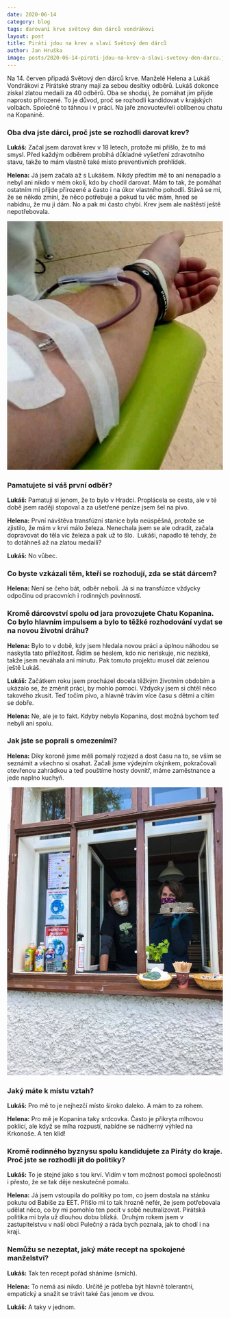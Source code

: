 ```yaml
---
date: 2020-06-14
category: blog
tags: darovaní krve světový den dárců vondrákovi 
layout: post
title: Piráti jdou na krev a slaví Světový den dárců 
author: Jan Hruška
image: posts/2020-06-14-pirati-jdou-na-krev-a-slavi-svetovy-den-darcu.jpg
---
```


Na 14. červen připadá Světový den dárců krve. Manželé Helena a Lukáš Vondrákovi z Pirátské strany mají za sebou desítky odběrů. Lukáš dokonce získal zlatou medaili za 40 odběrů. Oba se shodují, že pomáhat jim přijde naprosto přirozené. To je důvod, proč se rozhodli kandidovat v krajských volbách. Společně to táhnou i v práci. Na jaře znovuotevřeli oblíbenou chatu na Kopanině.

### Oba dva jste dárci, proč jste se rozhodli darovat krev?

__Lukáš:__ Začal jsem darovat krev v 18 letech, protože mi přišlo, že to má smysl. Před každým odběrem probíhá důkladné vyšetření zdravotního stavu, takže to mám vlastně také místo preventivních prohlídek. 

__Helena:__ Já jsem začala až s Lukášem. Nikdy předtím mě to ani nenapadlo a nebyl ani nikdo v mém okolí, kdo by chodil darovat. Mám to tak, že pomáhat ostatním mi přijde přirozené a často i na úkor vlastního pohodlí. Stává se mi, že se někdo zmíní, že něco potřebuje a pokud tu věc mám, hned se nabídnu, že mu ji dám. No a pak mi často chybí. Krev jsem ale naštěstí ještě nepotřebovala.

![Odběr krve](/assets/img/posts/2020-06-14-pirati-jdou-na-krev-a-slavi-svetovy-den-darcu_2.jpg)

### Pamatujete si váš první odběr?

__Lukáš:__ Pamatuji si jenom, že to bylo v Hradci. Proplácela se cesta, ale v té době jsem raději stopoval a za ušetřené peníze jsem šel na pivo. 

__Helena:__ První návštěva transfúzní stanice byla neúspěšná, protože se zjistilo, že mám v krvi málo železa. Nenechala jsem se ale odradit, začala dopravovat do těla víc železa a pak už to šlo. 
Lukáši, napadlo tě tehdy, že to dotáhneš až na zlatou medaili?

__Lukáš:__ No vůbec.

### Co byste vzkázali těm, kteří se rozhodují, zda se stát dárcem?

__Helena:__ Není se čeho bát, odběr nebolí. Já si na transfúzce vždycky odpočinu od pracovních i rodinných povinností.

### Kromě dárcovství spolu od jara provozujete Chatu Kopanina. Co bylo hlavním impulsem a bylo to těžké rozhodování vydat se na novou životní dráhu?

__Helena:__ Bylo to v době, kdy jsem hledala novou práci a úplnou náhodou se naskytla tato příležitost. Řídím se heslem, kdo nic neriskuje, nic nezíská, takže jsem neváhala ani minutu. Pak tomuto projektu musel dát zelenou ještě Lukáš.

__Lukáš:__ Začátkem roku jsem procházel docela těžkým životním obdobím a ukázalo se, že změnit práci, by mohlo pomoci. Vždycky jsem si chtěl něco takového zkusit. Teď točím pivo, a hlavně trávím více času s dětmi a cítím se dobře. 

__Helena:__ Ne, ale je to fakt. Kdyby nebyla Kopanina, dost možná bychom teď nebyli ani spolu.

### Jak jste se poprali s omezeními?

__Helena:__ Díky koroně jsme měli pomalý rozjezd a dost času na to, se vším se seznámit a všechno si osahat. Začali jsme výdejním okýnkem, pokračovali otevřenou zahrádkou a teď pouštíme hosty dovnitř, máme zaměstnance a jede naplno kuchyň. 

![Na Kopanině](/assets/img/posts/2020-06-14-pirati-jdou-na-krev-a-slavi-svetovy-den-darcu_3.jpg)

### Jaký máte k místu vztah?

__Lukáš:__ Pro mě to je nejhezčí místo široko daleko. A mám to za rohem.

__Helena:__ Pro mě je Kopanina taky srdcovka. Často je přikryta mlhovou poklicí, ale když se mlha rozpustí, nabídne se nádherný výhled na Krkonoše. A ten klid!

### Kromě rodinného byznysu spolu kandidujete za Piráty do kraje. Proč jste se rozhodli jít do politiky?

__Lukáš:__ To je stejné jako s tou krví. Vidím v tom možnost pomoci společnosti i přesto, že se tak děje neskutečně pomalu. 

__Helena:__ Já jsem vstoupila do politiky po tom, co jsem dostala na stánku pokutu od Babiše za EET. Přišlo mi to tak hrozně nefér, že jsem potřebovala udělat něco, co by mi pomohlo ten pocit v sobě neutralizovat. Pirátská politika mi byla už dlouhou dobu blízká. 
Druhým rokem jsem v zastupitelstvu v naší obci Pulečný a ráda bych poznala, jak to chodí i na kraji.

### Nemůžu se nezeptat, jaký máte recept na spokojené manželství?

__Lukáš:__ Tak ten recept pořád sháníme (smích).

__Helena:__ To nemá asi nikdo. Určitě je potřeba být hlavně tolerantní, empatický a snažit se trávit také čas jenom ve dvou. 

__Lukáš:__ A taky v jednom. 
